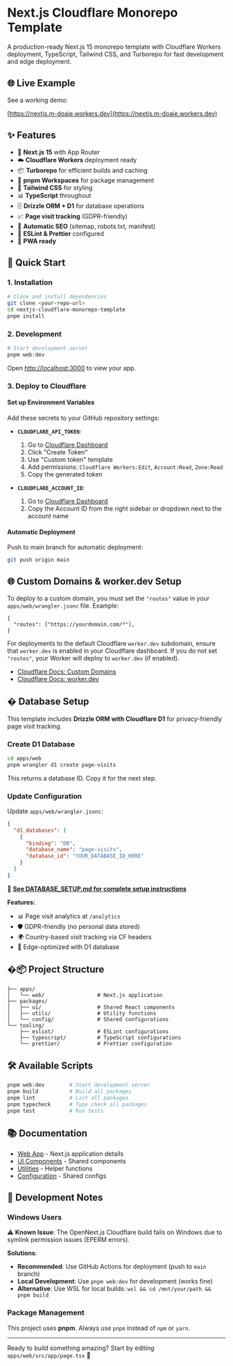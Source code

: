 # Next.js Cloudflare Monorepo Template

A production-ready Next.js 15 monorepo template with Cloudflare Workers deployment, TypeScript, Tailwind CSS, and Turborepo for fast development and edge deployment.

## 🌐 Live Example

See a working demo:

[https://nextjs.m-doaie.workers.dev](https://nextjs.m-doaie.workers.dev)

## ✨ Features

- 🚀 **Next.js 15** with App Router
- ☁️ **Cloudflare Workers** deployment ready
- 📦 **Turborepo** for efficient builds and caching
- 🔧 **pnpm Workspaces** for package management
- 🎨 **Tailwind CSS** for styling
- 📊 **TypeScript** throughout
- 🗄️ **Drizzle ORM + D1** for database operations
- 📈 **Page visit tracking** (GDPR-friendly)
- 🤖 **Automatic SEO** (sitemap, robots.txt, manifest)
- 🧹 **ESLint & Prettier** configured
- 📱 **PWA ready**

## 🚀 Quick Start

### 1. Installation

```bash
# Clone and install dependencies
git clone <your-repo-url>
cd nextjs-cloudflare-monorepo-template
pnpm install
```

### 2. Development

```bash
# Start development server
pnpm web:dev
```

Open [http://localhost:3000](http://localhost:3000) to view your app.

### 3. Deploy to Cloudflare

#### Set up Environment Variables

Add these secrets to your GitHub repository settings:

- **`CLOUDFLARE_API_TOKEN`**:
  1. Go to [Cloudflare Dashboard](https://dash.cloudflare.com/profile/api-tokens)
  2. Click "Create Token"
  3. Use "Custom token" template
  4. Add permissions: `Cloudflare Workers:Edit`, `Account:Read`, `Zone:Read`
  5. Copy the generated token

- **`CLOUDFLARE_ACCOUNT_ID`**:
  1. Go to [Cloudflare Dashboard](https://dash.cloudflare.com/)
  2. Copy the Account ID from the right sidebar or dropdown next to the account name

#### Automatic Deployment

Push to main branch for automatic deployment:

```bash
git push origin main
```

## 🌐 Custom Domains & worker.dev Setup

To deploy to a custom domain, you must set the `"routes"` value in your `apps/web/wrangler.jsonc` file. Example:

```jsonc
{
  "routes": ["https://yourdomain.com/*"],
}
```

For deployments to the default Cloudflare `worker.dev` subdomain, ensure that `worker.dev` is enabled in your Cloudflare dashboard. If you do not set `"routes"`, your Worker will deploy to `worker.dev` (if enabled).

- [Cloudflare Docs: Custom Domains](https://developers.cloudflare.com/workers/platform/routes/)
- [Cloudflare Docs: worker.dev](https://developers.cloudflare.com/workers/configuration/routing/workers-dev/)

## �️ Database Setup

This template includes **Drizzle ORM with Cloudflare D1** for privacy-friendly page visit tracking.

### Create D1 Database

```bash
cd apps/web
pnpm wrangler d1 create page-visits
```

This returns a database ID. Copy it for the next step.

### Update Configuration

Update `apps/web/wrangler.jsonc`:

```json
{
  "d1_databases": [
    {
      "binding": "DB",
      "database_name": "page-visits",
      "database_id": "YOUR_DATABASE_ID_HERE"
    }
  ]
}
```

📖 **[See DATABASE_SETUP.md for complete setup instructions](./DATABASE_SETUP.md)**

**Features:**

- 📊 Page visit analytics at `/analytics`
- 🛡️ GDPR-friendly (no personal data stored)
- 🌍 Country-based visit tracking via CF headers
- 🚀 Edge-optimized with D1 database

## �📦 Project Structure

```
├── apps/
│   └── web/                 # Next.js application
├── packages/
│   ├── ui/                  # Shared React components
│   ├── utils/               # Utility functions
│   └── config/              # Shared configurations
└── tooling/
    ├── eslint/              # ESLint configurations
    ├── typescript/          # TypeScript configurations
    └── prettier/            # Prettier configuration
```

## 🛠️ Available Scripts

```bash
pnpm web:dev        # Start development server
pnpm build          # Build all packages
pnpm lint           # Lint all packages
pnpm typecheck      # Type check all packages
pnpm test           # Run tests
```

## 📚 Documentation

- [Web App](./apps/web/README.md) - Next.js application details
- [UI Components](./packages/ui/README.md) - Shared components
- [Utilities](./packages/utils/README.md) - Helper functions
- [Configuration](./packages/config/README.md) - Shared configs

## 🔧 Development Notes

### Windows Users

⚠️ **Known Issue**: The OpenNext.js Cloudflare build fails on Windows due to symlink permission issues (EPERM errors).

**Solutions**:

- **Recommended**: Use GitHub Actions for deployment (push to `main` branch)
- **Local Development**: Use `pnpm web:dev` for development (works fine)
- **Alternative**: Use WSL for local builds: `wsl && cd /mnt/your/path && pnpm build`

### Package Management

This project uses **pnpm**. Always use `pnpm` instead of `npm` or `yarn`.

---

Ready to build something amazing? Start by editing `apps/web/src/app/page.tsx` 🚀
